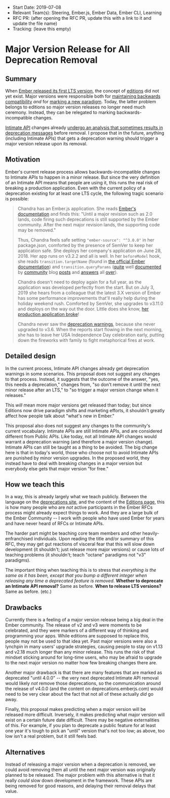- Start Date: 2019-07-08
- Relevant Team(s): Steering, Ember.js, Ember Data, Ember CLI, Learning
- RFC PR: (after opening the RFC PR, update this with a link to it and update the file name)
- Tracking: (leave this empty)

# Major Version Release for All Deprecation Removal

## Summary

When [Ember released its first LTS version](https://blog.emberjs.com/2016/02/25/announcing-embers-first-lts.html), the concept of [editions](https://emberjs.github.io/rfcs/0364-roadmap-2018.html) did not yet exist. Major versions were responsible both for [maintaining backwards compatibility](https://semver.org/) _and_ for [marking a new paradigm](https://github.com/emberjs/rfcs/blob/9c7fe3f4e947b5f79050214334a98673494c25d7/text/0000-editions.md). Today, the latter problem belongs to editions so major version releases no longer need much ceremony. Instead, they can be relegated to marking backwards-incompatible changes.

[Intimate API](https://twitter.com/wycats/status/918644693759488005) changes already [undergo an analysis that sometimes results in deprecation messages](https://blog.emberjs.com/2016/02/25/announcing-embers-first-lts.html) before removal. I propose that in the future, anything (including Intimate APIs) that gets a deprecation warning should trigger a major version release upon its removal.

## Motivation

Ember's current release process allows backwards-incompatible changes to Intimate APIs to happen in a minor release. But since the very definition of an Intimate API means that people are using it, this runs the real risk of breaking a production application. Even with the current policy of a deprecation existing for at least one LTS cycle, the following tragic scenario is possible:

> Chandra has an Ember.js application. She reads [Ember's documentation](https://deprecations.emberjs.com/) and finds this: "Until a major revision such as 2.0 lands, code firing such deprecations is still supported by the Ember community. After the next major revision lands, the supporting code may be removed."
>
> Thus, Chandra feels safe setting `"ember-source": "^3.0.0"` in her package.json, comforted by the presence of SemVer to keep her application safe. She deploys her company's application on June 28, 2018. Her app runs on v3.2.2 and all is well. In her `beforeModel` hook, she reads `transition.targetName` (found in [the official Ember documentation](http://api.emberjs.com/ember/3.10/classes/Route/methods?anchor=resetController )) and `transition.queryParams` ([quite](http://shotgundebugging.blogspot.com/2019/02/impersonation-in-emberjs-elegantly.html) well [documented](https://codeandtechno.com/posts/user-impersonation-ember-simple-auth-doorkeeper/) by [community](https://discuss.emberjs.com/t/getting-query-params-and-segment-values-from-parent-route/6628/6) blog [posts]( https://www.tilcode.com/tag/ember-queryparams-tutorial/) and [answers](https://stackoverflow.com/a/26706095) all [over](https://stackoverflow.com/a/43310476)).
> 
> Chandra doesn't need to deploy again for a full year, as the application was developed perfectly from the start. But on July 3, 2019 she hears from a colleague that the latest 3.X version of Ember has some performance improvements that'll really help during the holiday weekend rush. Comforted by SemVer, she upgrades to v3.11.0 and deploys on the way out the door. Little does she know, [her production application broke](https://github.com/emberjs/ember.js/pull/17843)!
>
> Chandra never saw the [deprecation warnings](https://deprecations.emberjs.com/v3.x#toc_transition-state), because she never upgraded to v3.6. When the reports start flowing in the next morning, she has to leave her USA Independence Day celebration early, putting down the fireworks with family to fight metaphorical fires at work.

## Detailed design

In the current process, Intimate API changes already get deprecation warnings in some scenarios. This proposal does not suggest any changes to that process. Instead, it suggests that the outcome of the answer, "yes, this needs a deprecation," changes from, "so don't remove it until the next minor release after an LTS," to "so trigger a major version change when it releases."

This _will_ mean more major versions get released than today; but since Editions now drive paradigm shifts and marketing efforts, it shouldn't greatly affect how people talk about "what's new in Ember."

This proposal also does not suggest any changes to the community's current vocabulary. Intimate APIs are still Intimate APIs, and are considered different from Public APIs. Like today, not all Intimate API changes would warrant a deprecation warning (and therefore a major version change). Intimate APIs can still be taught as a thing to be avoided. The big change here is that in today's world, those who choose not to avoid Intimate APIs are punished by minor version upgrades. In the proposed world, they instead have to deal with breaking changes in a major version but everybody else gets that major version "for free."

## How we teach this

In a way, this is already largely what we teach publicly. Between the language on the [deprecations site](https://deprecations.emberjs.com/), and the content of the [Editions page](https://emberjs.com/editions/), this is how many people who are _not_ active participants in the Ember RFCs process might already expect things to work. And they are a large bulk of the Ember Community -- I work with people who have used Ember for years and have never heard of RFCs or Intimate APIs.

The harder part might be teaching core team members and other heavily-enfranchised individuals. Upon reading the title and/or summary of this RFC, they may get gut reactions of visceral fear that this will slow down development (it shouldn't; just release more major versions) or cause lots of teaching problems (it shouldn't; teach "octane" paradigms not "v3" paradigms).

The important thing when teaching this is to stress that _everything is the same as it has been, except that you bump a different integer when releasing any time a deprecated feature is removed_. **Whether to deprecate an Intimate API removal?** Same as before. **When to release LTS versions?** Same as before. (etc.)

## Drawbacks

Currently there is a feeling of a major version release being a big deal in the Ember community. The release of v2 and v3 were moments to be celebrated, and they were markers of a different way of thinking and programming your apps. While editions are supposed to replace this, people may not be used to that idea yet. Past major versions were also a lynchpin in many users' upgrade strategies, causing people to stay on v1.13 and v2.18 much longer than any minor release. This runs the risk of that mindset sticking around for long-time users, who may be afraid to upgrade to the next major version no matter how few breaking changes there are.

Another major drawback is that there are many features that are marked as deprecated "until 4.0.0" -- the very next deprecated Intimate API removal would likely _not_ remove those deprecations, so the communication around the release of v4.0.0 (and the content on deprecations.emberjs.com) would need to be very clear about the fact that not all of these actually _did_ go away.

Finally, this proposal makes predicting when a major version will be released more difficult. Inversely, it makes predicting what major version will exist on a certain future date difficult. There may be negative externalities of this. For example, if you plan to deprecate a public feature for at least one year it's tough to pick an "until" version that's not too low; as above, too low isn't a real problem, but it still feels bad.

## Alternatives

Instead of releasing a major version when a deprecation is removed, we could avoid removing them all until the next major version was originally planned to be released. The major problem with this alternative is that it really _could_ slow down development in the framework. These APIs are being removed for good reasons, and delaying their removal delays that value.

